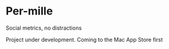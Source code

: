 # Per-mille
Social metrics, no distractions

Project under development. Coming to the Mac App Store first
